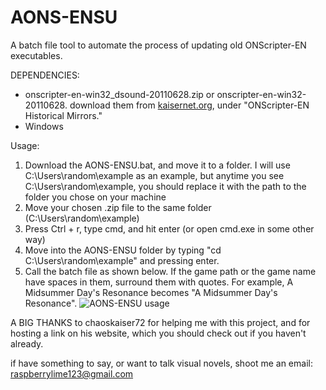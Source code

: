 # AONS-ENSU
 A batch file tool to automate the process of updating old ONScripter-EN executables. 
 
 DEPENDENCIES:
 - onscripter-en-win32_dsound-20110628.zip or onscripter-en-win32-20110628. download them from [kaisernet.org](http://kaisernet.org/onscripter/#builds), under "ONScripter-EN Historical Mirrors."
 - Windows
 
 Usage:
 1. Download the AONS-ENSU.bat, and move it to a folder. I will use C:\Users\random\example as an example, but anytime you see C:\Users\random\example, you  should replace it with the path to the folder you chose on your machine
 2. Move your chosen .zip file to the same folder (C:\Users\random\example)
 3. Press Ctrl + r, type cmd, and hit enter (or open cmd.exe in some other way)
 4. Move into the AONS-ENSU folder by typing "cd C:\Users\random\example" and pressing enter.
 5. Call the batch file as shown below. If the game path or the game name have spaces in them, surround them with quotes. For example, A Midsummer Day's Resonance becomes "A Midsummer Day's Resonance".
 ![AONS-ENSU usage](https://github.com/RaspberryLime123/AONS-ENSU/assets/114409092/2bb18052-d456-4f7b-aa1d-794125ec6f51)

 A BIG THANKS to chaoskaiser72 for helping me with this project, and for hosting a link on his website, which you should check out if you haven't already.
 
 if have something to say, or want to talk visual novels, shoot me an email: raspberrylime123@gmail.com
